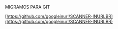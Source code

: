 MIGRAMOS PARA GIT

[https://github.com/googleinurl/SCANNER-INURLBR](https://github.com/googleinurl/SCANNER-INURLBR)
